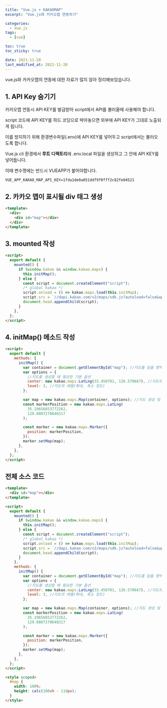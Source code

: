 ```yaml
---
title: "Vue.js + KAKAOMAP"
excerpt: "Vue.js에 카카오맵 연동하기"

categories:
  - Vue.js
tags:
  - [vue]

toc: true
toc_sticky: true

date: 2021-11-20
last_modified_at: 2021-11-20
---
```


vue.js와 카카오맵의 연동에 대한 자료가 많지 않아 정리해보았습니다.

## 1. API Key 숨기기

카카오맵 연동시 API KEY를 발급받아 script에서 API를 불러올때 사용해야 합니다.

script 코드에 API KEY를 하드 코딩으로 박아놓으면 외부에 API KEY가 그대로 노출되게 됩니다.

이를 방지하기 위해 환경변수파일(.env)에 API KEY를 넣어두고 script에서는 불러오도록 합니다.

Vue.js cli 환경에서 **루트 디렉토리**에 .env.local 파일을 생성하고 그 안에 API KEY를 넣어둡니다.

이때 변수명에는 반드시 VUE*APP*가 붙어야합니다.

```
VUE_APP_KAKAO_MAP_API_KEY=1fda1de0a051ddf9f0fff2c82fe04521
```

## 2. 카카오 맵이 표시될 div 태그 생성

```html
<template>
  <div>
    <div id="map"></div>
  </div>
</template>
```

## 3. mounted 작성

```html
<script>
  export default {
    mounted() {
      if (window.kakao && window.kakao.maps) {
        this.initMap();
      } else {
        const script = document.createElement("script");
        /* global kakao */
        script.onload = () => kakao.maps.load(this.initMap);
        script.src = `//dapi.kakao.com/v2/maps/sdk.js?autoload=false&appkey=${process.env.KAKAO_MAP_API_KEY}`;
        document.head.appendChild(script);
      }
    },
  };
</script>
```

## 4. initMap() 메소드 작성

```html
<script>
  export default {
    methods: {
      initMap() {
        var container = document.getElementById("map"); //지도를 담을 영역의 DOM 레퍼런스
        var options = {
          //지도를 생성할 때 필요한 기본 옵션
          center: new kakao.maps.LatLng(33.450701, 126.570667), //지도의 중심좌표.
          level: 3, //지도의 레벨(확대, 축소 정도)
        };

        var map = new kakao.maps.Map(container, options); //지도 생성 및 객체 리턴
        const markerPosition = new kakao.maps.LatLng(
          35.19656853772262,
          129.0807270648317
        );

        const marker = new kakao.maps.Marker({
          position: markerPosition,
        });
        marker.setMap(map);
      },
    },
  };
</script>
```

## 전체 소스 코드

```html
<template>
  <div id="map"></div>
</template>

<script>
  export default {
    mounted() {
      if (window.kakao && window.kakao.maps) {
        this.initMap();
      } else {
        const script = document.createElement("script");
        /* global kakao */
        script.onload = () => kakao.maps.load(this.initMap);
        script.src = `//dapi.kakao.com/v2/maps/sdk.js?autoload=false&appkey=${process.env.KAKAO_MAP_API_KEY}`;
        document.head.appendChild(script);
      }
    },
    methods: {
      initMap() {
        var container = document.getElementById("map"); //지도를 담을 영역의 DOM 레퍼런스
        var options = {
          //지도를 생성할 때 필요한 기본 옵션
          center: new kakao.maps.LatLng(33.450701, 126.570667), //지도의 중심좌표.
          level: 3, //지도의 레벨(확대, 축소 정도)
        };

        var map = new kakao.maps.Map(container, options); //지도 생성 및 객체 리턴
        const markerPosition = new kakao.maps.LatLng(
          35.19656853772262,
          129.0807270648317
        );

        const marker = new kakao.maps.Marker({
          position: markerPosition,
        });
        marker.setMap(map);
      },
    },
  };
</script>

<style scoped>
  #map {
    width: 100%;
    height: calc(100vh - 110px);
  }
</style>
```
